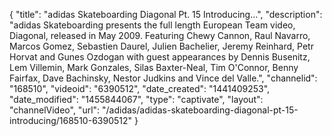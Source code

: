 {
    "title": "adidas Skateboarding Diagonal Pt. 15 Introducing...",
    "description": "adidas Skateboarding presents the full length European Team video, Diagonal, released in May 2009. Featuring Chewy Cannon, Raul Navarro, Marcos Gomez, Sebastien Daurel, Julien Bachelier, Jeremy Reinhard, Petr Horvat and Gunes Ozdogan with guest appearances by Dennis Busenitz, Lem Villemin, Mark Gonzales, Silas Baxter-Neal, Tim O'Connor, Benny Fairfax, Dave Bachinsky, Nestor Judkins and Vince del Valle.",
    "channelid": "168510",
    "videoid": "6390512",
    "date_created": "1441409253",
    "date_modified": "1455844067",
    "type": "captivate",
    "layout": "channelVideo",
    "url": "\/adidas\/adidas-skateboarding-diagonal-pt-15-introducing\/168510-6390512"
}